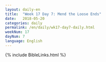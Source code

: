 ```yaml
---
layout: daily-en
title:  "Week 17 Day 7: Mend the Loose Ends"
date:   2018-05-20
categories: daily
permalink: /en/daily/wk17-day7-daily.html
weekNum: 17
dayNum: 7
language: English
---
```


{% include BibleLinks.html %}
